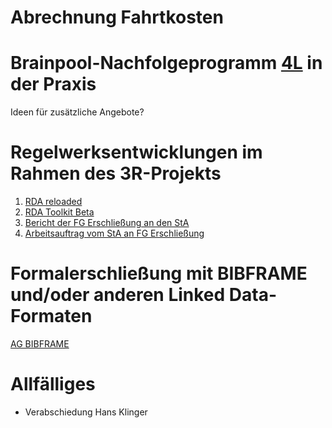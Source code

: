 # Abrechnung Fahrtkosten

# Brainpool-Nachfolgeprogramm [4L](http://www.bibliotheksausbildung.at/weiterbildung/seminarprogramm-4l.html) in der Praxis

Ideen für zusätzliche Angebote?

# Regelwerksentwicklungen im Rahmen des 3R-Projekts

1. [RDA reloaded](https://opus4.kobv.de/opus4-bib-info/files/16348/Wiesenmueller+RDA+reloaded.pdf)
2. [RDA Toolkit Beta](http://beta.rdatoolkit.org/)
3. [Bericht der FG Erschließung an den StA](https://wiki.dnb.de/download/attachments/146396681/Bericht_FGE_201906.docx)
4. [Arbeitsauftrag vom StA an FG Erschließung](https://wiki.dnb.de/x/nxLmC)

# Formalerschließung mit BIBFRAME und/oder anderen Linked Data-Formaten

[AG BIBFRAME](https://github.com/schubeb8/ld4aln)

# Allfälliges

- Verabschiedung Hans Klinger

